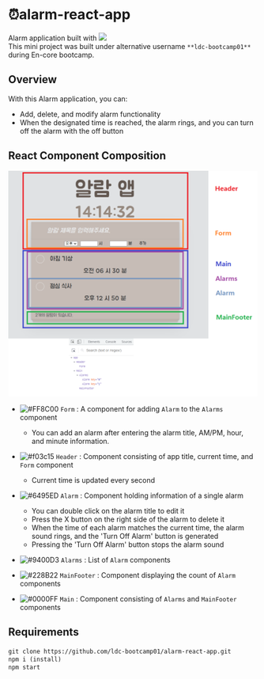 
# :alarm_clock:alarm-react-app
Alarm application built with <img src="https://img.shields.io/badge/React-gray?logo=react"> <br/>
This mini project was built under alternative username `**ldc-bootcamp01**` during En-core bootcamp.

## Overview
With this Alarm application, you can:
- Add, delete, and modify alarm functionality
- When the designated time is reached, the alarm rings, and you can turn off the alarm with the off button 

## React Component Composition

![React Component Chart](/public/react_component_chart.png "React Component Chart")

- ![#FF8C00](https://via.placeholder.com/15/FF8C00/FF8C00.png) `Form` : A component for adding `Alarm` to the `Alarms` component
  - You can add an alarm after entering the alarm title, AM/PM, hour, and minute information. 

- ![#f03c15](https://via.placeholder.com/15/f03c15/f03c15.png) `Header` : Component consisting of app title, current time, and `Form` component
  - Current time is updated every second

- ![#6495ED](https://via.placeholder.com/15/6495ED/6495ED.png) `Alarm` : Component holding information of a single alarm
  - You can double click on the alarm title to edit it
  - Press the X button on the right side of the alarm to delete it
  - When the time of each alarm matches the current time, the alarm sound rings, and the 'Turn Off Alarm' button is generated
  - Pressing the 'Turn Off Alarm' button stops the alarm sound

- ![#9400D3](https://via.placeholder.com/15/9400D3/9400D3.png) `Alarms` : List of `Alarm` components

- ![#228B22](https://via.placeholder.com/15/228B22/228B22.png) `MainFooter` : Component displaying the count of `Alarm` components

- ![#0000FF](https://via.placeholder.com/15/0000FF/0000FF.png) `Main` : Component consisting of `Alarms` and `MainFooter` components

## Requirements

```
git clone https://github.com/ldc-bootcamp01/alarm-react-app.git
npm i (install)
npm start
```
